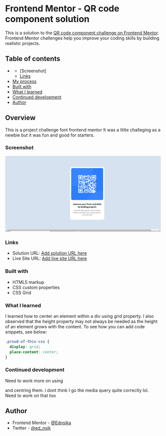 # Frontend Mentor - QR code component solution

This is a solution to the [QR code component challenge on Frontend Mentor](https://www.frontendmentor.io/challenges/qr-code-component-iux_sIO_H). Frontend Mentor challenges help you improve your coding skills by building realistic projects. 

## Table of contents

-
  - [Screenshot]
  - [Links](#links)
-    [My process](#my-process)
  - [Built with](#built-with)
  - [What I learned](#what-i-learned)
  - [Continued development](#continued-development)
- [Author](#author)



## Overview
This is a project challenge font frontend mentor It was a little challeging as a newbie  but it was fun and good for starters.

### Screenshot

![screenshot of solution is saved on the images folder](./images/screenshot.png)

### Links

- Solution URL: [Add solution URL here](https://your-solution-url.com)
- Live Site URL: [Add live site URL here](https://your-live-site-url.com)

### Built with

-  HTML5 markup
- CSS custom properties
- CSS Grid

### What I learned

I learned how to center an element within a div using grid property. I also observed that the height property may not always be needed as the height of an element grows with the content.
To see how you can add code snippets, see below:


```css
.proud-of-this-css {
  display: grid;
  place-content: center;
}
```


### Continued development

Need to work more on using <div> and centring them. i dont think I go the media query quite correctly lol. Need to work on that too



## Author

- Frontend Mentor - [@Ednsika](https://www.frontendmentor.io/profile/Ednsika)
- Twitter - [@ed_nsik](https://www.twitter.com/ed_nsika)

